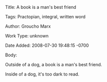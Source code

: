 Title:  A book is a man's best friend

Tags:   Practopian, integral, written word

Author: Groucho Marx

Work Type: unknown

Date Added: 2008-07-30 19:48:15 -0700

Body: 

Outside of a dog, a book is a man's best friend. 

Inside of a dog, it's too dark to read.
